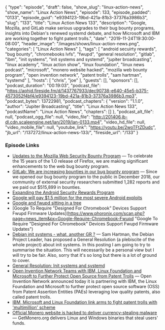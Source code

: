 {
  "type": "episode",
  "draft": false,
  "show_slug": "linux-action-news",
  "show_name": "Linux Action News",
  "episode": 133,
  "episode_padded": "0133",
  "episode_guid": "e9394123-19bd-421a-81b3-37376a3986b3",
  "slug": "133",
  "title": "Linux Action News 133",
  "description": "Google, Mozilla, and GitLab make serious upgrades to their bug bounty programs, insights into Debian's renewed systemd debate, and how Microsoft and IBM are working together to fight patent trolls.",
  "date": "2019-11-24T19:30:00-08:00",
  "header_image": "/images/shows/linux-action-news.png",
  "categories": [
    "Linux Action News"
  ],
  "tags": [
    "android secuirty rewards",
    "bug bounty",
    "chromebooks lvfs",
    "fwupd",
    "general resolution",
    "gitlab",
    "ibm",
    "init systems",
    "init systems and systemd",
    "jupiter broadcasting",
    "linux academy",
    "linux action show",
    "linux foundation",
    "linux news podcast",
    "microsoft",
    "monero website hacked",
    "mozilla web bounty program",
    "open invention network",
    "patent trolls",
    "sam hartman",
    "systemd"
  ],
  "hosts": [
    "chris",
    "joe"
  ],
  "guests": [],
  "sponsors": [],
  "podcast_duration": "00:19:03",
  "podcast_file": "https://aphid.fireside.fm/d/1437767933/dec90738-e640-45e5-b375-4573052f4bf4/e9394123-19bd-421a-81b3-37376a3986b3.mp3",
  "podcast_bytes": 13722981,
  "podcast_chapters": {
    "version": "1.1.0",
    "author": "Jupiter Broadcasting",
    "title": "Linux Action News 133",
    "podcastName": "Linux Action News",
    "chapters": []
  },
  "podcast_alt_file": null,
  "podcast_ogg_file": null,
  "video_file": "http://201406.jb-dl.cdn.scaleengine.net/lan/2019/lan-0133.mp4",
  "video_hd_file": null,
  "video_mobile_file": null,
  "youtube_link": "https://youtu.be/2woTFtZDudc",
  "jb_url": "/137272/linux-action-news-133/",
  "fireside_url": "/133"
}


### Episode Links

  * [Updates to the Mozilla Web Security Bounty Program](https://blog.mozilla.org/security/2019/11/19/updates-to-the-mozilla-web-security-bounty-program/ "Updates to the Mozilla Web Security Bounty Program") — To celebrate the 15 years of the 1.0 release of Firefox, we are making significant enhancements to the web bug bounty program.
  * [GitLab: We are increasing bounties in our bug bounty program](https://about.gitlab.com/blog/2019/11/18/were-increasing-bounties-in-our-bug-bounty-program/ "GitLab: We are increasing bounties in our bug bounty program") — Since we opened our bug bounty program to the public in December 2018, our community of external security researchers submitted 1,282 reports and we paid out $515,899 in bounties.
  * [Expanding the Android Security Rewards Program](https://security.googleblog.com/2019/11/expanding-android-security-rewards.html "Expanding the Android Security Rewards Program")
  * [Google will pay $1.5 million for the most severe Android exploits](https://arstechnica.com/information-technology/2019/11/google-will-pay-1-5-million-for-the-severest-android-exploits/ "Google will pay $1.5 million for the most severe Android exploits")
  * [Google and fwupd sitting in a tree](https://blogs.gnome.org/hughsie/2019/11/18/google-and-fwupd/ "Google and fwupd sitting in a tree")
  * [Google To Require "Designed For Chromebook" Devices Support Fwupd Firmware Updates](https://www.phoronix.com/scan.php?page=news_item&px=Google-Require-Chromebook-Fwupd "Google To Require "Designed For Chromebook" Devices Support Fwupd Firmware Updates")
  * [Debian init systems - what, another GR ?](https://diziet.dreamwidth.org/3482.html "Debian init systems - what, another GR ?") — Sam Hartman, the Debian Project Leader, has proposed a General Resolution (a plebiscite of the whole project) about init systems. In this posting I am going to try to summarise the situation. This will necessarily be a personal view but I will try to be fair. Also, sorry that it's so long but there is a lot of ground to cover.
  * [General Resolution: Init systems and systemd](https://www.debian.org/vote/2019/vote_002 "General Resolution: Init systems and systemd")
  * [Open Invention Network Teams with IBM, Linux Foundation and Microsoft to Further Protect Open Source from Patent Trolls](https://www.openinventionnetwork.com/pressrelease_details/?id=100 "Open Invention Network Teams with IBM, Linux Foundation and Microsoft to Further Protect Open Source from Patent Trolls") — Open Invention Network announced today it is partnering with IBM, the Linux Foundation and Microsoft to further protect open source software (OSS) from Patent Assertion Entities (PAEs) leveraging low quality patents, also called patent trolls.
  * [IBM, Microsoft and Linux Foundation link arms to fight patent trolls with 'multimillion' scheme](https://www.theregister.co.uk/2019/11/20/microsoft_linux_patent_trolls/ "IBM, Microsoft and Linux Foundation link arms to fight patent trolls with 'multimillion' scheme")
  * [Official Monero website is hacked to deliver currency-stealing malware](https://arstechnica.com/information-technology/2019/11/official-monero-website-is-hacked-to-deliver-currency-stealing-malware/ "Official Monero website is hacked to deliver currency-stealing malware") — GetMonero.org delivers Linux and Windows binaries that steal users' funds.


